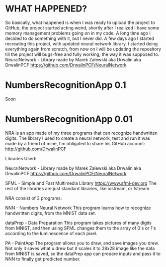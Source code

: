 # WHAT HAPPENED? 
So basically, what happened is when I was ready to upload the project to GitHub,
the project started acting weird, shortly after I realized I have some memory management
problems going on in my code.
A long time ago I decided to do something with it, but I never did.
A few days ago I started recreating this project, with updated 
neural network library.
I started doing everything again from scratch,
from now on I will be updating the repository till
the project will bugs-free and fully working,
the way it was supposed to.
NeuralNetwork - Library made by Marek Zalewski aka Drwalin aka DrwalinPCF
https://github.com/DrwalinPCF/NeuralNetwork


# NumbersRecognitionApp 0.1
Soon



# NumbersRecognitionApp 0.01
NRA is an app made of my three programs that can recognize handwritten digits. 
The library I used to create a neural network, test and run it was made by a friend of mine, 
I'm obligated to share his GitHub account: http://github.com/DrwalinPCF

Libraries Used:

NeuralNetwork - Library made by Marek Zalewski aka Drwalin aka DrwalinPCF
https://github.com/DrwalinPCF/NeuralNetwork

SFML - Simple and Fast Multimedia Library
https://www.sfml-dev.org
The rest of the libraries are just standard libraries, like iostream, or fstream.

NRA consist of 3 programs:

NNN - Numbers Neural Network
This program learns how to recognize handwritten digits, from the MNIST data set.

dataPrep - Data Preparation
This program takes pictures of many digits from MNIST, and then using SFML changes them to the array of 0's or 1's according to the luminescence of each pixel.

PA - PaintApp
The program allows you to draw, and save images you drew. Not only it saves what u drew but it scales it to 28x28 image like the data from MNIST is saved, so the dataPrep app can prepare inputs and pass it to NNN to finally get predicted number.

